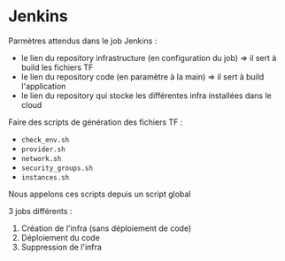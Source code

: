 # Jenkins

Parmètres attendus dans le job Jenkins :

- le lien du repository infrastructure (en configuration du job) => il sert à build les fichiers TF
- le lien du repository code (en paramètre à la main) => il sert à build l'application
- le lien du repository qui stocke les différentes infra installées dans le cloud

Faire des scripts de génération des fichiers TF :
- `check_env.sh`
- `provider.sh`
- `network.sh`
- `security_groups.sh`
- `instances.sh`

Nous appelons ces scripts depuis un script global

3 jobs différents :

1. Création de l'infra (sans déploiement de code)
2. Déploiement du code
3. Suppression de l'infra

